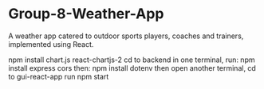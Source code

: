 # Group-8-Weather-App
A weather app catered to outdoor sports players, coaches and trainers, implemented using React.

npm install chart.js react-chartjs-2
cd to backend
in one terminal, run: npm install express cors
then: npm install dotenv
then open another terminal, cd to gui-react-app run npm start